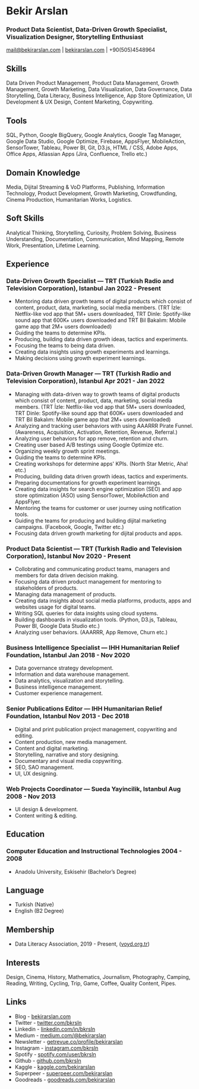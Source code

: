 # Bekir Arslan

### Product Data Scientist, Data-Driven Growth Specialist, Visualization Designer, Storytelling Enthusiast

<mail@bekirarslan.com> | [bekirarslan.com](bekirarslan.com ) | +90(505)4548964

## Skills
Data Driven Product Management, Product Data Management, Growth Management, Growth Marketing, Data Visualization, Data Governance, Data Storytelling, Data Literacy, Business Intelligence, App Store Optimization, UI Development & UX Design, Content Marketing, Copywriting.

## Tools
SQL, Python, Google BigQuery, Google Analytics, Google Tag Manager, Google Data Studio, Google Optimize, Firebase, AppsFlyer, MobileAction, SensorTower, Tableau, Power BI, Git, D3.js, HTML / CSS, Adobe Apps, Office Apps, Atlassian Apps (Jira, Confluence, Trello etc.)

## Domain Knowledge
Media, Dijital Streaming & VoD Platforms, Publishing, Information Technology, Product Development, Growth Marketing, Crowdfunding, Cinema Production, Humanitarian Works, Logistics.

## Soft Skills
Analytical Thinking, Storytelling, Curiosity, Problem Solving, Business Understanding, Documentation, Communication, Mind Mapping, Remote Work, Presentation, Lifetime Learning.

## Experience

### <span>Data-Driven Growth Specialist — TRT (Turkish Radio and Television Corporation), Istanbul</span> <span>Jan 2022 - Present</span>

- Mentoring data driven growth teams of digital products which consist of content, product, data, marketing, social media members. (TRT İzle: Netflix-like vod app that 5M+ users downloaded, TRT Dinle: Spotify-like sound app that 600K+ users downloaded and TRT Bil Bakalım: Mobile game app that 2M+ users downloaded)
- Guiding the teams to determine KPIs.
- Producing, building data driven growth ideas, tactics and experiments.
- Focusing the teams to being data driven.
- Creating data insights using growth experiments and learnings.
- Making decisions using growth experiment learnings.

### <span>Data-Driven Growth Manager — TRT (Turkish Radio and Television Corporation), Istanbul</span> <span>Apr 2021 - Jan 2022</span>

- Managing with data-driven way to growth teams of digital products which consist of content, product, data, marketing, social media members. (TRT İzle: Netflix-like vod app that 5M+ users downloaded, TRT Dinle: Spotify-like sound app that 600K+ users downloaded and TRT Bil Bakalım: Mobile game app that 2M+ users downloaded)
- Analyzing and tracking user behaviors with using AAARRR Pirate Funnel. (Awareness, Acquisition, Activation, Retention, Revenue, Referral.)
- Analyzing user behaviors for app remove, retention and churn.
- Creating user based A/B testings using Google Optimize etc.
- Organizing weekly growth sprint meetings.
- Guiding the teams to determine KPIs.
- Creating workshops for determine apps' KPIs. (North Star Metric, Aha! etc.)
- Producing, building data driven growth ideas, tactics and experiments.
- Preparing documentations for growth experiment learnings.
- Creating data insights for search engine optimization (SEO) and app store optimization (ASO) using SensorTower, MobileAction and AppsFlyer.
- Mentoring the teams for customer or user journey using notification tools.
- Guiding the teams for producing and building dijital marketing campaigns. (Facebook, Google, Twitter etc.)
- Focusing data driven growth marketing for dijital products and apps.

### <span>Product Data Scientist — TRT (Turkish Radio and Television Corporation), Istanbul</span> <span>Nov 2020 - Present</span>

- Collobrating and communicating product teams, managers and members for data driven decision making.
- Focusing data driven product management for mentoring to stakeholders of products.
- Managing data management of products.
- Creating data insights about social media platforms, products, apps and websites usage for digital teams.
- Writing SQL queries for data insights using cloud systems.
- Building dashboards in visualization tools. (Python, D3.js, Tableau, Power BI, Google Data Studio etc.)
- Analyzing user behaviors. (AAARRR, App Remove, Churn etc.)

### <span>Business Intelligence Specialist — IHH Humanitarian Relief Foundation, Istanbul</span> <span>Jan 2018 - Nov 2020</span>

- Data governance strategy development.
- Information and data warehouse management.
- Data analytics, visualization and storytelling.
- Business intelligence management.
- Customer experience management.

### <span>Senior Publications Editor — IHH Humanitarian Relief Foundation, Istanbul</span> <span>Nov 2013 - Dec 2018</span>

- Digital and print publication project management, copywriting and editing.
- Content production, new media management.
- Content and digital marketing.
- Storytelling, narrative and story designing.
- Documentary and visual media copywriting.
- SEO, SAO management.
- UI, UX designing.

### <span>Web Projects Coordinator — Sueda Yayincilik, Istanbul</span> <span>Aug 2008 - Nov 2013</span>

- UI design & development.
- Content writing & editing.

## Education

### <span>Computer Education and Instructional Technologies</span> <span>2004 - 2008</span>

- Anadolu University, Eskisehir (Bachelor’s Degree)

## Language

- Turkish (Native) 
- English (B2 Degree)

## Membership

- Data Literacy Association, 2019 - Present, ([voyd.org.tr](voyd.org.tr))

## Interests

Design, Cinema, History, Mathematics, Journalism, Photography, Camping, Reading, Writing, Cycling, Trip, Game, Coffee, Quality Content, Pipes.

## Links

- Blog - [bekirarslan.com](bekirarslan.com )
- Twitter - [twitter.com/bkrsln](twitter.com/bkrsln ) 
- Linkedin - [linkedin.com/in/bkrsln](linkedin.com/in/bkrsln ) 
- Medium - [medium.com/@bekirarslan](medium.com/@bekirarslan )
- Newsletter - [getrevue.co/profile/bekirarslan](getrevue.co/profile/bekirarslan )
- Instagram - [instagram.com/bkrsln](instagram.com/bkrsln )
- Spotify - [spotify.com/user/bkrsln](spotify.com/user/bkrsln )  
- Github - [github.com/bkrsln](github.com/bkrsln )
- Kaggle - [kaggle.com/bekirarslan](kaggle.com/bekirarslan )
- Superpeer - [superpeer.com/bekirarslan](superpeer.com/bekirarslan )
- Goodreads - [goodreads.com/bekirarslan](goodreads.com/bekirarslan )